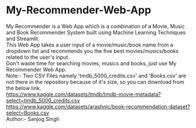 # My-Recommender-Web-App
My Recommender is a Web App which is a combination of a Movie, Music and Book Recommender System built using Machine Learning Techniques and Streamlit.<br>
This Web App takes a user input of a movie/music/book name from a dropdown list and recommends you the five best movies/musics/books related to the user's input.<br>
Don't waste time for searching movies, musics and books, just use My Recommender Web App.<br>
Note:- Two CSV Files namely 'tmdb_5000_credits.csv' and 'Books.csv' are not there in the repository because of it's size, so you can download from the below link.<br>
https://www.kaggle.com/datasets/tmdb/tmdb-movie-metadata?select=tmdb_5000_credits.csv<br>
https://www.kaggle.com/datasets/arashnic/book-recommendation-dataset?select=Books.csv<br>
Author:- Sanjog Singh
